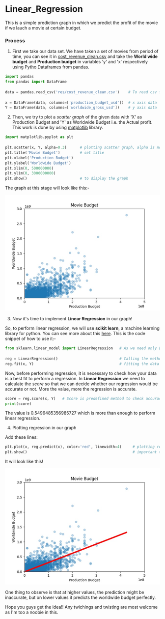# Linear_Regression
This is a simple prediction graph in which we predict the profit of the movie if we lauch a movie at certain budget.

### Process
1. First we take our data set. We have taken a set of movies from period of time, you can see it in [cost_revenue_clean.csv](https://github.com/shubyaa/Linear_Regression/blob/main/Movie/res/cost_revenue_clean.csv) and take the **World wide budget** and **Production budget** in variables 'y' and 'x' respectively using [Pytho Dataframes](https://pandas.pydata.org/docs/reference/api/pandas.DataFrame.html) from [pandas](https://pandas.pydata.org/).

```python
import pandas
from pandas import DataFrame

data = pandas.read_csv('res/cost_revenue_clean.csv')    # To read csv files

x = DataFrame(data, columns=['production_budget_usd'])  # x axis data
Y = DataFrame(data, columns=['worldwide_gross_usd'])    # y axis data
```

2. Then, we try to plot a *scatter graph* of the given data with 'X' as Production Budget and 'Y' as Worldwide Budget i.e. the Actual profit. This work is done by using [matplotlib](https://matplotlib.org/) library.

```python
import matplotlib.pyplot as plt

plt.scatter(x, Y, alpha=0.3)      # plotting scatter graph, alpha is nothing but transperency of the dots
plt.title('Movie Budget')         # set title
plt.xlabel('Production Budget')
plt.ylabel('Worldwide Budget')
plt.xlim(0, 500000000)
plt.ylim(0, 3000000000)
plt.show()                        # to display the graph
```

The graph at this stage will look like this:-

  ![data_of_movies](https://github.com/shubyaa/Linear_Regression/blob/main/Figure_2.jpeg "Scatter Graph")

3. Now it's time to implement **Linear Regression** in our graph!

So, to perform linear regression, we will use **scikit learn**, a machine learning library for python. You can see more about this [here](https://scikit-learn.org/stable/).
This is the code snippet of how to use it:-

```python
from sklearn.linear_model import LinearRegression   # As we need only Linear Regression from entire module.
  
reg = LinearRegression()                            # Calling the method and storing it in a variable
reg.fit(x, Y)                                       # fitting the data in regression
```

Now, before performing regression, it is necessary to check how your data is a best fit to perform a regression. In **Linear Regression** we need to calculate the *score* so that we can decide whether our regression would be accurate or not. More the value, more the regression is accurate.
```python
score = reg.score(x, Y)   # Score is predefined method to check accuracy of the regression
print(score)
```
The value is 0.5496485356985727 which is more than enough to perform linear regression.

4. Plotting regression in our graph

Add these lines:
```python
plt.plot(x, reg.predict(x), color='red', linewidth=4)     # plotting regression with color and thickness.
plt.show()                                                # important to call this, else plotting will not be shown.
```
It will look like this!

  ![Regression](https://github.com/shubyaa/Linear_Regression/blob/main/Figure_1.jpeg)

One thing to observe is that at higher values, the prediction might be inaccurate, but on lower values it predicts the worldwide budget perfectly.

Hope you guys get the idea!!
Any twichings and twisting are most welcome as I'm too a noobie in this.
